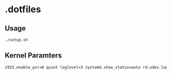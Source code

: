# .dotfiles

## Usage

```shell
./setup.sh
```

## Kernel Paramters

```txt
i915.enable_psr=0 quiet loglevel=3 systemd.show_status=auto rd.udev.log_level=3 i915.fastboot=1 modprobe.blacklist=legion_laptop
```

